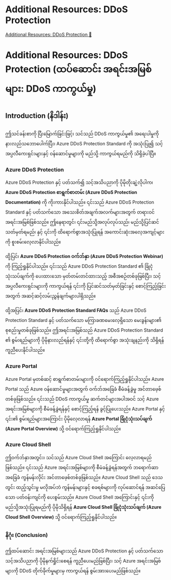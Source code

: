 # Additional Resources: DDoS Protection

[Additional Resources: DDoS Protection 🔗](https://www.coursera.org/learn/cybersecurity-solutions-and-microsoft-defender/supplement/KdgIn/additional-resources-ddos-protection)

# Additional Resources: DDoS Protection (ထပ်ဆောင်း အရင်းအမြစ်များ: DDoS ကာကွယ်မှု)

## Introduction (နိဒါန်း)

ဤသင်ခန်းစာကို ပြီးမြောက်ခြင်းဖြင့်၊ သင်သည် DDoS ကာကွယ်မှု၏ အရေးပါမှုကို နားလည်သဘောပေါက်ပြီး၊ Azure DDoS Protection Standard ကို အသုံးပြု၍ သင့်အပ္ပလီကေးရှင်းများနှင့် ဝန်ဆောင်မှုများကို မည်သို့ ကာကွယ်ရမည်ကို သိရှိခဲ့ပါပြီ။

### Azure DDoS Protection

Azure DDoS Protection နှင့် ပတ်သက်၍ သင့်အသိပညာကို ပိုမိုတိုးချဲ့လိုပါက၊ **Azure DDoS Protection စာရွက်စာတမ်း (Azure DDoS Protection Documentation)** ကို ကိုးကားနိုင်ပါသည်။ ၎င်းသည် Azure DDoS Protection Standard နှင့် ပတ်သက်သော အသေးစိတ်အချက်အလက်များအတွက် တရားဝင်အရင်းအမြစ်ဖြစ်သည်။ ဤနေရာတွင်၊ ၎င်းမည်သို့အလုပ်လုပ်သည်၊ မည်သို့ပြင်ဆင်သတ်မှတ်ရမည်၊ နှင့် ၎င်းကို ထိရောက်စွာအသုံးပြုရန် အကောင်းဆုံးအလေ့အကျင့်များကို စူးစမ်းလေ့လာနိုင်ပါသည်။

ထို့ပြင်၊ **Azure DDoS Protection ဝက်ဘ်နှာ (Azure DDoS Protection Webinar)** ကို ကြည့်ရှုနိုင်ပါသည်။ ၎င်းသည် Azure DDoS Protection Standard ၏ ခြုံငုံသုံးသပ်ချက်ကို ပေးထားသော မှတ်တမ်းတင်ထားသည့် အစီအစဉ်တစ်ခုဖြစ်ပြီး၊ သင့်အပ္ပလီကေးရှင်းများကို ကာကွယ်ရန် ၎င်းကို ပြင်ဆင်သတ်မှတ်ခြင်းနှင့် စောင့်ကြည့်ခြင်းအတွက် အဆင့်ဆင့်လမ်းညွှန်ချက်များပါရှိသည်။

ထို့အပြင်၊ **Azure DDoS Protection Standard FAQs** သည် Azure DDoS Protection Standard နှင့် ပတ်သက်သော မကြာခဏမေးလေ့ရှိသော မေးခွန်းများ၏ စုစည်းမှုတစ်ခုဖြစ်သည်။ ဤအရင်းအမြစ်သည် Azure DDoS Protection Standard ၏ စွမ်းရည်များကို ပိုမိုနားလည်ရန်နှင့် ၎င်းတို့ကို ထိရောက်စွာ အသုံးချနည်းကို သိရှိရန် ကူညီပေးနိုင်ပါသည်။

### Azure Portal

Azure Portal မှတစ်ဆင့် စာရွက်စာတမ်းများကို ဝင်ရောက်ကြည့်ရှုနိုင်ပါသည်။ Azure Portal သည် Azure ဝန်ဆောင်မှုများအတွက် ဝက်ဘ်အခြေခံ စီမံခန့်ခွဲမှု အင်တာဖေ့စ်တစ်ခုဖြစ်သည်။ ၎င်းသည် DDoS ကာကွယ်မှု ဆက်တင်များအပါအဝင် သင့် Azure အရင်းအမြစ်များကို စီမံခန့်ခွဲရန်နှင့် စောင့်ကြည့်ရန် ခွင့်ပြုပေးသည်။ Azure Portal နှင့် ၎င်း၏ စွမ်းရည်များအကြောင်း ပိုမိုလေ့လာရန် **Azure Portal ခြုံငုံသုံးသပ်ချက် (Azure Portal Overview)** သို့ ဝင်ရောက်ကြည့်ရှုနိုင်ပါသည်။

### Azure Cloud Shell

ဤဝက်ဘ်နှာအတွင်း၊ သင်သည် Azure Cloud Shell အကြောင်း လေ့လာရမည်ဖြစ်သည်။ ၎င်းသည် Azure အရင်းအမြစ်များကို စီမံခန့်ခွဲရန်အတွက် ဘရောက်ဆာအခြေခံ ကွန်မန်းလိုင်း အင်တာဖေ့စ်တစ်ခုဖြစ်သည်။ Azure Cloud Shell သည် ဒေသတွင်း ထည့်သွင်းမှု မလိုအပ်ဘဲ ကွန်မန်းများနှင့် စခရစ်များကို လုပ်ဆောင်ရန် အဆင်ပြေသော ပတ်ဝန်းကျင်ကို ပေးစွမ်းသည်။ Azure Cloud Shell အကြောင်းနှင့် ၎င်းကို မည်သို့အသုံးပြုရမည်ကို ပိုမိုသိရှိရန် **Azure Cloud Shell ခြုံငုံသုံးသပ်ချက် (Azure Cloud Shell Overview)** သို့ ဝင်ရောက်ကြည့်ရှုနိုင်ပါသည်။

### နိဂုံး (Conclusion)

ဤထပ်ဆောင်း အရင်းအမြစ်များသည် Azure DDoS Protection နှင့် ပတ်သက်သော သင့်အသိပညာကို ပိုမိုနက်ရှိုင်းစေရန် ကူညီပေးမည်ဖြစ်ပြီး၊ သင့် Azure အရင်းအမြစ်များကို DDoS တိုက်ခိုက်မှုများမှ ကာကွယ်ရန် စွမ်းအားပေးမည်ဖြစ်သည်။
